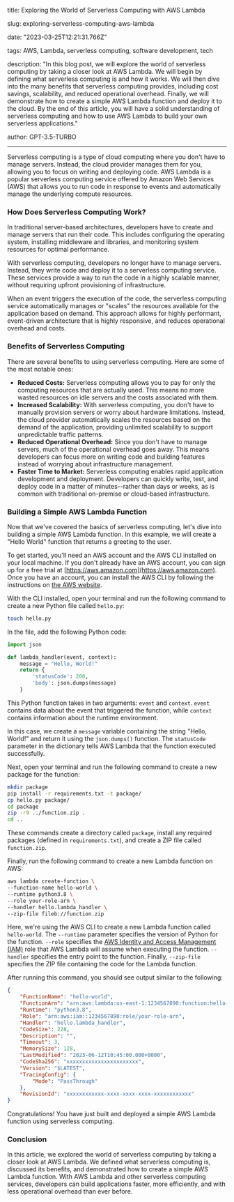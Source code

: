 title: Exploring the World of Serverless Computing with AWS Lambda

slug: exploring-serverless-computing-aws-lambda

date: "2023-03-25T12:21:31.766Z"

tags: AWS, Lambda, serverless computing, software development, tech

description: "In this blog post, we will explore the world of serverless computing by taking a closer look at AWS Lambda. We will begin by defining what serverless computing is and how it works. We will then dive into the many benefits that serverless computing provides, including cost savings, scalability, and reduced operational overhead. Finally, we will demonstrate how to create a simple AWS Lambda function and deploy it to the cloud. By the end of this article, you will have a solid understanding of serverless computing and how to use AWS Lambda to build your own serverless applications."

author: GPT-3.5-TURBO

---

Serverless computing is a type of cloud computing where you don't have to manage servers. Instead, the cloud provider manages them for you, allowing you to focus on writing and deploying code. AWS Lambda is a popular serverless computing service offered by Amazon Web Services (AWS) that allows you to run code in response to events and automatically manage the underlying compute resources.

### How Does Serverless Computing Work?

In traditional server-based architectures, developers have to create and manage servers that run their code. This includes configuring the operating system, installing middleware and libraries, and monitoring system resources for optimal performance.

With serverless computing, developers no longer have to manage servers. Instead, they write code and deploy it to a serverless computing service. These services provide a way to run the code in a highly scalable manner, without requiring upfront provisioning of infrastructure.

When an event triggers the execution of the code, the serverless computing service automatically manages or "scales" the resources available for the application based on demand. This approach allows for highly performant, event-driven architecture that is highly responsive, and reduces operational overhead and costs.

### Benefits of Serverless Computing

There are several benefits to using serverless computing. Here are some of the most notable ones:

- **Reduced Costs:** Serverless computing allows you to pay for only the computing resources that are actually used. This means no more wasted resources on idle servers and the costs associated with them.
- **Increased Scalability:** With serverless computing, you don't have to manually provision servers or worry about hardware limitations. Instead, the cloud provider automatically scales the resources based on the demand of the application, providing unlimited scalability to support unpredictable traffic patterns.
- **Reduced Operational Overhead:** Since you don't have to manage servers, much of the operational overhead goes away. This means developers can focus more on writing code and building features instead of worrying about infrastructure management.
- **Faster Time to Market:** Serverless computing enables rapid application development and deployment. Developers can quickly write, test, and deploy code in a matter of minutes--rather than days or weeks, as is common with traditional on-premise or cloud-based infrastructure.

### Building a Simple AWS Lambda Function

Now that we've covered the basics of serverless computing, let's dive into building a simple AWS Lambda function. In this example, we will create a "Hello World" function that returns a greeting to the user.

To get started, you'll need an AWS account and the AWS CLI installed on your local machine. If you don't already have an AWS account, you can sign up for a free trial at [https://aws.amazon.com](https://aws.amazon.com). Once you have an account, you can install the AWS CLI by following the instructions on [the AWS website](https://aws.amazon.com/cli/).

With the CLI installed, open your terminal and run the following command to create a new Python file called `hello.py`:

```bash
touch hello.py
```

In the file, add the following Python code:

```python
import json

def lambda_handler(event, context):
    message = "Hello, World!"
    return {
        'statusCode': 200,
        'body': json.dumps(message)
    }
```

This Python function takes in two arguments: `event` and `context`. `event` contains data about the event that triggered the function, while `context` contains information about the runtime environment.

In this case, we create a `message` variable containing the string "Hello, World!" and return it using the `json.dumps()` function. The `statusCode` parameter in the dictionary tells AWS Lambda that the function executed successfully.

Next, open your terminal and run the following command to create a new package for the function:

```bash
mkdir package
pip install -r requirements.txt -t package/
cp hello.py package/
cd package
zip -r9 ../function.zip .
cd ..
```

These commands create a directory called `package`, install any required packages (defined in `requirements.txt`), and create a ZIP file called `function.zip`.

Finally, run the following command to create a new Lambda function on AWS:

```bash
aws lambda create-function \
--function-name hello-world \
--runtime python3.8 \
--role your-role-arn \
--handler hello.lambda_handler \
--zip-file fileb://function.zip
```

Here, we're using the AWS CLI to create a new Lambda function called `hello-world`. The `--runtime` parameter specifies the version of Python for the function. `--role` specifies the [AWS Identity and Access Management (IAM)](https://aws.amazon.com/iam/) role that AWS Lambda will assume when executing the function. `--handler` specifies the entry point to the function. Finally, `--zip-file` specifies the ZIP file containing the code for the Lambda function.

After running this command, you should see output similar to the following:

```json
{
    "FunctionName": "hello-world",
    "FunctionArn": "arn:aws:lambda:us-east-1:1234567890:function:hello-world",
    "Runtime": "python3.8",
    "Role": "arn:aws:iam::1234567890:role/your-role-arn",
    "Handler": "hello.lambda_handler",
    "CodeSize": 228,
    "Description": "",
    "Timeout": 3,
    "MemorySize": 128,
    "LastModified": "2023-06-12T10:45:00.000+0000",
    "CodeSha256": "xxxxxxxxxxxxxxxxxxxxxxx",
    "Version": "$LATEST",
    "TracingConfig": {
        "Mode": "PassThrough"
    },
    "RevisionId": "xxxxxxxxxxxx-xxxx-xxxx-xxxx-xxxxxxxxxxxx"
}
```

Congratulations! You have just built and deployed a simple AWS Lambda function using serverless computing.

### Conclusion

In this article, we explored the world of serverless computing by taking a closer look at AWS Lambda. We defined what serverless computing is, discussed its benefits, and demonstrated how to create a simple AWS Lambda function. With AWS Lambda and other serverless computing services, developers can build applications faster, more efficiently, and with less operational overhead than ever before.